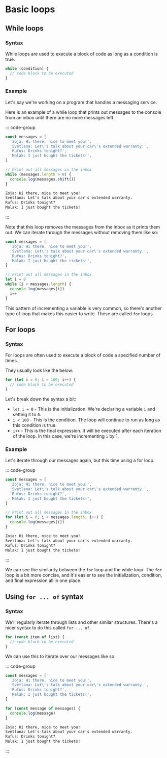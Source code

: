 # Basic loops

## While loops

### Syntax

While loops are used to execute a block of code as long as a condition is true.

```js
while (condition) {
  // code block to be executed
}
```

### Example

Let's say we're working on a program that handles a messaging service.

Here is an example of a while loop that prints out messages to the console from an inbox until there are no more messages left.

::: code-group

```js
const messages = [
  'Zoja: Hi there, nice to meet you!',
  'Svetlana: Let\'s talk about your car\'s extended warranty.',
  'Rufus: Drinks tonight?',
  'Malak: I just bought the tickets!',
]

// Print out all messages in the inbox
while (messages.length > 0) {
  console.log(messages.shift())
}
```

```txt [output]
Zoja: Hi there, nice to meet you!
Svetlana: Let's talk about your car's extended warranty.
Rufus: Drinks tonight?
Malak: I just bought the tickets!
```

:::

Note that this loop removes the messages from the inbox as it prints them out. We can iterate through the messages without removing them like so:

```js
const messages = [
  'Zoja: Hi there, nice to meet you!',
  'Svetlana: Let\'s talk about your car\'s extended warranty.',
  'Rufus: Drinks tonight?',
  'Malak: I just bought the tickets!',
]

// Print out all messages in the inbox
let i = 0
while (i < messages.length) {
  console.log(messages[i])
  i++
}
```

This pattern of incrementing a variable is very common, so there's another type of loop that makes this easier to write. These are called `for` loops.

## For loops

### Syntax

For loops are often used to execute a block of code a specified number of times.

They usually look like the below:

```js
for (let i = 0; i < 100; i++) {
  // code block to be executed
}
```

Let's break down the syntax a bit:

- `let i = 0` - This is the initialization. We're declaring a variable `i` and setting it to `0`.
- `i < 100` - This is the condition. The loop will continue to run as long as this condition is true.
- `i++` - This is the final expression. It will be executed after each iteration of the loop. In this case, we're incrementing `i` by 1.

### Example

Let's iterate through our messages again, but this time using a for loop.

::: code-group

```js
const messages = [
  'Zoja: Hi there, nice to meet you!',
  'Svetlana: Let\'s talk about your car\'s extended warranty.',
  'Rufus: Drinks tonight?',
  'Malak: I just bought the tickets!',
]

// Print out all messages in the inbox
for (let i = 0; i < messages.length; i++) {
  console.log(messages[i])
}
```

```txt [output]
Zoja: Hi there, nice to meet you!
Svetlana: Let's talk about your car's extended warranty.
Rufus: Drinks tonight?
Malak: I just bought the tickets!
```

:::

We can see the similarity between the `for` loop and the while loop. The `for` loop is a bit more concise, and it's easier to see the initialization, condition, and final expression all in one place.

## Using `for ... of` syntax

### Syntax

We'll regularly iterate through lists and other similar structures. There's a nicer syntax to do this called `for ... of`.

```js
for (const item of list) {
  // code block to be executed
}
```

We can use this to iterate over our messages like so:

::: code-group

```js
const messages = [
  'Zoja: Hi there, nice to meet you!',
  'Svetlana: Let\'s talk about your car\'s extended warranty.',
  'Rufus: Drinks tonight?',
  'Malak: I just bought the tickets!',
]

for (const message of messages) {
  console.log(message)
}
```

```txt [output]
Zoja: Hi there, nice to meet you!
Svetlana: Let's talk about your car's extended warranty.
Rufus: Drinks tonight?
Malak: I just bought the tickets!
```

:::
